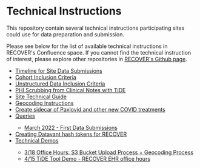 # Technical Instructions
This repository contain several technical instructions participating sites could use for data preparation and submission. <br>

Please see below for the list of available technical instructions in RECOVER's Confluence space. If you cannot find the technical instruction of interest, please explore other repositories in [RECOVER's Github page](https://github.com/recoverEHRinformatics).

<ul>
<li> <a href="https://nyc-cdrn.atlassian.net/wiki/spaces/REC/pages/3008790529/Timeline+for+Site+Data+Submissions">Timeline for Site Data Submissions</a> </li>
<li> <a href="https://nyc-cdrn.atlassian.net/wiki/spaces/REC/pages/2987098226/Cohort+Inclusion+Criteria">Cohort Inclusion Criteria</a> </li>
<li> <a href="https://nyc-cdrn.atlassian.net/wiki/spaces/REC/pages/3020324865/Unstructured+Data+Inclusion+Criteria">Unstructured Data Inclusion Criteria</a> </li>
<li> <a href="https://nyc-cdrn.atlassian.net/wiki/spaces/REC/pages/3016097793/PHI+Scrubbing+from+Clinical+Notes+with+TiDE">PHI Scrubbing from Clinical Notes with TiDE</a> </li>
<li> <a href="https://nyc-cdrn.atlassian.net/wiki/spaces/REC/pages/2988703790/Site+Technical+Guide">Site Technical Guide</a> </li>
<li> <a href="https://nyc-cdrn.atlassian.net/wiki/spaces/REC/pages/3002662927/Geocoding+Instructions">Geocoding Instructions</a> </li>
<li> <a href="https://nyc-cdrn.atlassian.net/wiki/spaces/REC/pages/3088384001/Create+sidecar+of+Paxlovid+and+other+new+COVID+treatments">Create sidecar of Paxlovid and other new COVID treatments</a> </li>
<li> <a href="https://nyc-cdrn.atlassian.net/wiki/spaces/REC/pages/2996535307/Queries">Queries</a> </li>
  <ul> 
    <li> <a href="https://nyc-cdrn.atlassian.net/wiki/spaces/REC/pages/2996011048/March+2022+-+First+Data+Submissions">March 2022 - First Data Submissions</a> </li>
  </ul>
<li> <a href="https://nyc-cdrn.atlassian.net/wiki/spaces/REC/pages/3075768393/Creating+Datavant+hash+tokens+for+RECOVER">Creating Datavant hash tokens for RECOVER</a> </li>
<li> <a href="https://nyc-cdrn.atlassian.net/wiki/spaces/REC/pages/3008462852/Technical+Demos">Technical Demos</a> </li>
  <ul> 
    <li> <a href="https://nyc-cdrn.atlassian.net/wiki/spaces/REC/pages/3008528389/3+18+Office+Hours+S3+Bucket+Upload+Process+Geocoding+Process">3/18 Office Hours: S3 Bucket Upload Process + Geocoding Process</a> </li>
    <li> <a href="https://nyc-cdrn.atlassian.net/wiki/spaces/REC/pages/3029205008/4+15+TiDE+Tool+Demo+-+RECOVER+EHR+office+hours">4/15 TiDE Tool Demo - RECOVER EHR office hours</a> </li>
  </ul>
</ul>
